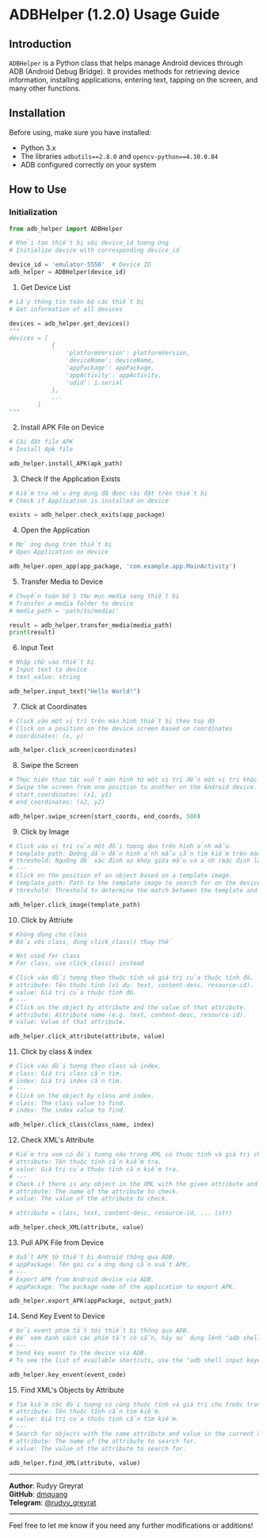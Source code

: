 # ADBHelper (1.2.0) Usage Guide

## Introduction
`ADBHelper` is a Python class that helps manage Android devices through ADB (Android Debug Bridge). It provides methods for retrieving device information, installing applications, entering text, tapping on the screen, and many other functions.

## Installation

Before using, make sure you have installed:

- Python 3.x
- The libraries `adbutils==2.8.0` and `opencv-python==4.10.0.84`
- ADB configured correctly on your system

## How to Use

### Initialization

```python
from adb_helper import ADBHelper

# Khởi tạo thiết bị với device_id tương ứng
# Initialize device with corresponding device_id

device_id = 'emulator-5556'  # Device ID
adb_helper = ADBHelper(device_id)
```

1. Get Device List
```python
# Lấy thông tin toàn bộ các thiết bị
# Get information of all devices

devices = adb_helper.get_devices()
"""
devices = [
            {
                'platformVersion': platformVersion,
                'deviceName': deviceName,
                'appPackage': appPackage,
                'appActivity': appActivity, 
                'udid': i.serial    
            },
            ...
        ]
"""
```

2. Install APK File on Device
```python
# Cài đặt file APK
# Install Apk file

adb_helper.install_APK(apk_path)
```

3. Check If the Application Exists
```python
# Kiểm tra nếu ứng dụng đã được cài đặt trên thiết bị
# Check if Application is installed on device

exists = adb_helper.check_exits(app_package)
```

4. Open the Application
```python
# Mở ứng dụng trên thiết bị
# Open Application on device

adb_helper.open_app(app_package, 'com.example.app.MainActivity')
```

5. Transfer Media to Device
```python
# Chuyển toàn bộ 1 thư mục media sang thiết bị
# Transfer a media folder to device
# media_path = 'path/to/media/'

result = adb_helper.transfer_media(media_path)
print(result)
```

6. Input Text
```python
# Nhập chữ vào thiết bị
# Input text to device
# text_value: string

adb_helper.input_text("Hello World!")
```

7. Click at Coordinates
```python
# Click vào một vị trí trên màn hình thiết bị theo toạ độ
# Click on a position on the device screen based on coordinates
# coordinates: (x, y)

adb_helper.click_screen(coordinates)
```

8. Swipe the Screen
```python
# Thực hiện thao tác vuốt màn hình từ một vị trí đến một vị trí khác trên thiết bị Android. Thời gian thực hiện vuốt được điều chỉnh bằng tham số duration.
# Swipe the screen from one position to another on the Android device. The time to perform the swipe is adjusted by the duration parameter.
# start_coordinates: (x1, y1)
# end_coordinates: (x2, y2)

adb_helper.swipe_screen(start_coords, end_coords, 500)
```

9. Click by Image
```python
# Click vào vị trí của một đối tượng dựa trên hình ảnh mẫu.
# template_path: Đường dẫn đến hình ảnh mẫu cần tìm kiếm trên màn hình thiết bị.
# threshold: Ngưỡng để xác định sự khớp giữa mẫu và ảnh (mặc định là 0.8).
# ---
# Click on the position of an object based on a template image.
# template_path: Path to the template image to search for on the device screen.
# threshold: Threshold to determine the match between the template and the image (default is 0.8).

adb_helper.click_image(template_path)
```

10. Click by Attriute
```python
# Không dùng cho class
# Đối với class, dùng click_class() thay thế

# Not used for class
# For class, use click_class() instead

# Click vào đối tượng theo thuộc tính và giá trị của thuộc tính đó.
# attribute: Tên thuộc tính (ví dụ: text, content-desc, resource-id).
# value: Giá trị của thuộc tính đó.
# ---
# Click on the object by attribute and the value of that attribute.
# attribute: Attribute name (e.g. text, content-desc, resource-id).
# value: Value of that attribute.

adb_helper.click_attribute(attribute, value)
```

11. Click by class & index
```python
# Click vào đối tượng theo class và index.
# class: Giá trị class cần tìm.
# index: Giá trị index cần tìm.
# ---
# Click on the object by class and index.
# class: The class value to find.
# index: The index value to find.

adb_helper.click_class(class_name, index)
```

12. Check XML's Attribute
```python
# Kiểm tra xem có đối tượng nào trong XML có thuộc tính và giá trị cho trước hay không.
# attribute: Tên thuộc tính cần kiểm tra.
# value: Giá trị của thuộc tính cần kiểm tra.
# ---
# Check if there is any object in the XML with the given attribute and value.
# attribute: The name of the attribute to check.
# value: The value of the attribute to check.

# attribute = class, text, content-desc, resource-id, ... (str)

adb_helper.check_XML(attribute, value)
```

13. Pull APK File from Device
```python
# Xuất APK từ thiết bị Android thông qua ADB.
# appPackage: Tên gói của ứng dụng cần xuất APK.
# ---
# Export APK from Android device via ADB.
# appPackage: The package name of the application to export APK.

adb_helper.export_APK(appPackage, output_path)
```

14. Send Key Event to Device
```python
# Gửi event phím tắt tới thiết bị thông qua ADB.
# Để xem danh sách các phím tắt có sẵn, hãy sử dụng lệnh "adb shell input keyevent".
# ---
# Send key event to the device via ADB.
# To see the list of available shortcuts, use the "adb shell input keyevent" command.

adb_helper.key_envent(event_code)
```

15. Find XML's Objects by Attribute
```python
# Tìm kiếm các đối tượng có cùng thuộc tính và giá trị cho trước trong XML hiện tại và trả về tọa độ trung tâm của chúng dưới dạng một danh sách các tuple (x, y).
# attribute: Tên thuộc tính cần tìm kiếm.
# value: Giá trị của thuộc tính cần tìm kiếm.
# ---
# Search for objects with the same attribute and value in the current XML and return the center coordinates of them as a list of tuples (x, y).
# attribute: The name of the attribute to search for.
# value: The value of the attribute to search for.

adb_helper.find_XML(attribute, value)
```


---

**Author**: Rudyy Greyrat  
**GitHub**: [dmquang](https://github.com/dmquang)  
**Telegram**: [@rudyy_greyrat](https://t.me/rudyy_greyrat)

---

Feel free to let me know if you need any further modifications or additions!
